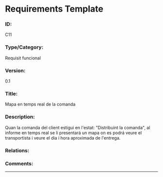 # Requirements Template
### ID: 
C11
### Type/Category: 
Requisit funcional
### Version: 
0.1
### Title: 
Mapa en temps real de la comanda
### Description: 
Quan la comanda del client estigui en l'estat: "Distribuint la comanda", al informe en temps real se li presentará un mapa on es podrá veure el transportista i veure el dia i hora aproximada de l'entrega.
### Relations: 
### Comments: 
---